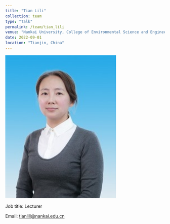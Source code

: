 ```yaml
---
title: "Tian Lili"
collection: team
type: "Talk"
permalink: /team/tian_lili
venue: "Nankai University, College of Environmental Science and Engineering"
date: 2022-09-01
location: "Tianjin, China"
---
```



<img src="../images/avatar/tian_lili.jpg" width="350" height="450" alt="Built environment stocks">

Job title: Lecturer

Email: tianlili@nankai.edu.cn
